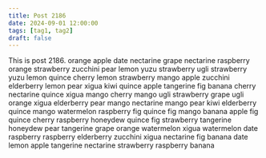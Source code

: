 ```yaml
---
title: Post 2186
date: 2024-09-01 12:00:00
tags: [tag1, tag2]
draft: false
---
```

This is post 2186.
orange
apple
date
nectarine
grape
nectarine
raspberry
orange
strawberry
zucchini
pear
lemon
yuzu
strawberry
ugli
strawberry
yuzu
lemon
quince
cherry
lemon
strawberry
mango
apple
zucchini
elderberry
lemon
pear
xigua
kiwi
quince
apple
tangerine
fig
banana
cherry
nectarine
quince
xigua
mango
cherry
mango
ugli
strawberry
grape
ugli
orange
xigua
elderberry
pear
mango
nectarine
mango
pear
kiwi
elderberry
quince
mango
watermelon
raspberry
fig
quince
fig
mango
banana
apple
fig
quince
cherry
raspberry
honeydew
quince
fig
strawberry
tangerine
honeydew
pear
tangerine
grape
orange
watermelon
xigua
watermelon
date
raspberry
raspberry
elderberry
zucchini
xigua
nectarine
fig
banana
date
lemon
apple
tangerine
nectarine
strawberry
raspberry
banana
